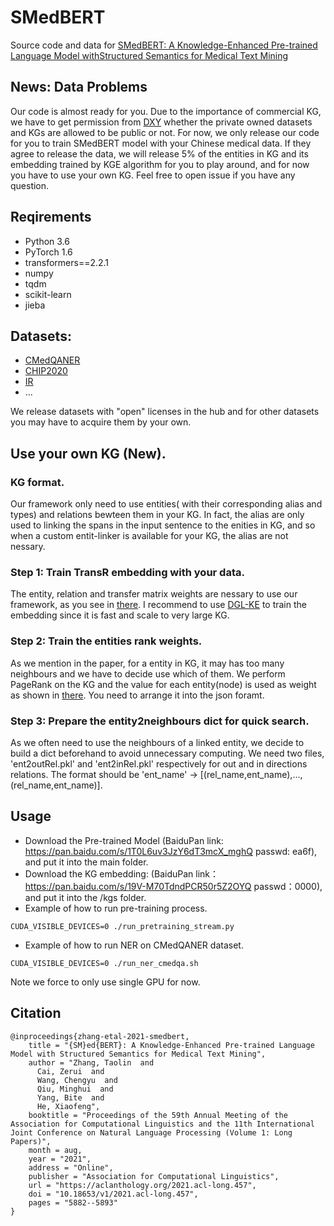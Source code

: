 # SMedBERT
Source code and data for [SMedBERT: A Knowledge-Enhanced Pre-trained Language Model withStructured Semantics for Medical Text Mining](https://github.com/algoflow19/SMedBERT/blob/main/SMedBERT.pdf)

## News: Data Problems
Our code is almost ready for you. Due to the importance of commercial KG, we have to get permission from [DXY](https://portal.dxy.cn/) whether the private owned datasets and KGs are allowed to be public or not. For now, we only release our code for you to train SMedBERT model with your Chinese medical data. If they agree to release the data, we will release 5% of the entities in KG and its embedding trained by KGE algorithm for you to play around, and for now you have to use your own KG. Feel free to open issue if you have any question. 

## Reqirements
- Python 3.6
- PyTorch 1.6
- transformers==2.2.1
- numpy
- tqdm
- scikit-learn
- jieba

## Datasets:
- [CMedQANER](https://github.com/alibaba-research/ChineseBLUE)
- [CHIP2020](http://cips-chip.org.cn/2020/eval2)
- [IR](https://github.com/alibaba-research/ChineseBLUE)
- ...

We release datasets with "open" licenses in the hub and for other datasets you may have to acquire them by your own.

## Use your own KG (New).
### KG format.
Our framework only need to use entities( with their corresponding alias and types) and relations bewteen them in your KG. In fact, the alias are only used to linking the spans in the input sentence to the enities in KG, and so when a custom entit-linker is available for your KG, the alias are not nessary.
### Step 1: Train TransR embedding with your data.
The entity, relation and transfer matrix weights are nessary to use our framework, as you see in [there](https://github.com/MatNLP/SMedBERT/blob/15808263a03930eef173b485b5330abfc575509c/run_pretraining_stream.py#L81-L87). I recommend to use [DGL-KE](https://github.com/awslabs/dgl-ke) to train the embedding since it is fast and scale to very large KG. 
### Step 2: Train the entities rank weights.
As we mention in the paper, for a entity in KG, it may has too many neighbours and we have to decide use which of them. We perform PageRank on the KG and the value for each entity(node) is used as weight as shown in [there](https://github.com/MatNLP/SMedBERT/blob/92141b7f4d2ec39cb56d28eebc3d13f84ebd9b56/run_pretraining_stream.py#L58-L60). You need to arrange it into the json foramt.
### Step 3: Prepare the entity2neighbours dict for quick search.
As we often need to use the neighbours of a linked entity, we decide to build a dict beforehand to avoid unnecessary computing. We need two files, 'ent2outRel.pkl' and 'ent2inRel.pkl' respectively for out and in directions relations. The format should be 'ent_name' -> \[(rel_name,ent_name),...,(rel_name,ent_name)\].


## Usage
- Download the Pre-trained Model (BaiduPan link: https://pan.baidu.com/s/1T0L6uv3JzY6dT3mcX_mghQ passwd: ea6f), and put it into the main folder.  
- Download the KG embedding: (BaiduPan link：https://pan.baidu.com/s/19V-M70TdndPCR50r5Z2OYQ  passwd：0000), and put it into the /kgs folder.  
- Example of how to run pre-training process.
```
CUDA_VISIBLE_DEVICES=0 ./run_pretraining_stream.py
```
- Example of how to run NER on CMedQANER dataset.
```
CUDA_VISIBLE_DEVICES=0 ./run_ner_cmedqa.sh
```
Note we force to only use single GPU for now.


## Citation
```
@inproceedings{zhang-etal-2021-smedbert,
    title = "{SM}ed{BERT}: A Knowledge-Enhanced Pre-trained Language Model with Structured Semantics for Medical Text Mining",
    author = "Zhang, Taolin  and
      Cai, Zerui  and
      Wang, Chengyu  and
      Qiu, Minghui  and
      Yang, Bite  and
      He, Xiaofeng",
    booktitle = "Proceedings of the 59th Annual Meeting of the Association for Computational Linguistics and the 11th International Joint Conference on Natural Language Processing (Volume 1: Long Papers)",
    month = aug,
    year = "2021",
    address = "Online",
    publisher = "Association for Computational Linguistics",
    url = "https://aclanthology.org/2021.acl-long.457",
    doi = "10.18653/v1/2021.acl-long.457",
    pages = "5882--5893"
}
```
